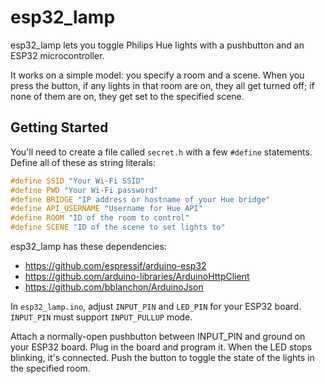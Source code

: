 # esp32\_lamp

esp32\_lamp lets you toggle Philips Hue lights with a pushbutton and an ESP32
microcontroller.

It works on a simple model: you specify a room and a scene. When you press the
button, if any lights in that room are on, they all get turned off; if none of
them are on, they get set to the specified scene.

## Getting Started

You'll need to create a file called `secret.h` with a few `#define` statements.
Define all of these as string literals:

```c
#define SSID "Your Wi-Fi SSID"
#define PWD "Your Wi-Fi password"
#define BRIDGE "IP address or hostname of your Hue bridge"
#define API_USERNAME "Username for Hue API"
#define ROOM "ID of the room to control"
#define SCENE "ID of the scene to set lights to"
```

esp32\_lamp has these dependencies:

* https://github.com/espressif/arduino-esp32
* https://github.com/arduino-libraries/ArduinoHttpClient
* https://github.com/bblanchon/ArduinoJson

In `esp32_lamp.ino`, adjust `INPUT_PIN` and `LED_PIN` for your ESP32 board.
`INPUT_PIN` must support `INPUT_PULLUP` mode.

Attach a normally-open pushbutton between INPUT\_PIN and ground on your ESP32
board. Plug in the board and program it. When the LED stops blinking, it's
connected. Push the button to toggle the state of the lights in the specified
room.
